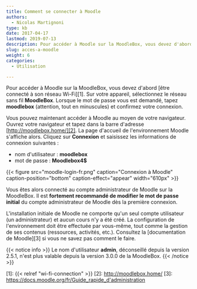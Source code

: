 ```yaml
---
title: Comment se connecter à Moodle
authors:
  - Nicolas Martignoni
type: kb
date: 2017-04-17
lastmod: 2019-07-13
description: Pour accéder à Moodle sur la MoodleBox, vous devez d'abord être connecté à son réseau Wi-Fi, puis visiter http://moodlebox.home/
slug: acces-a-moodle
weight: 6
categories:
  - Utilisation

---
```

Pour accéder à Moodle sur la MoodleBox, vous devez d'abord [être connecté à son réseau Wi-Fi][1]. Sur votre appareil, sélectionnez le réseau sans fil __MoodleBox__. Lorsque le mot de passe vous est demandé, tapez __moodlebox__ (attention, tout en minuscules) et confirmez votre connexion.

Vous pouvez maintenant accéder à Moodle au moyen de votre navigateur. Ouvrez votre navigateur et tapez dans la barre d'adresse [http://moodlebox.home/][2]. La page d'accueil de l'environnement Moodle s'affiche alors. Cliquez sur __Connexion__ et saisissez les informations de connexion suivantes :

  * nom d'utilisateur : __moodlebox__
  * mot de passe : __Moodlebox4$__

{{< figure src="moodle-login-fr.png" caption="Connexion à Moodle" caption-position="bottom" caption-effect="appear" width="610px" >}}

Vous êtes alors connecté au compte administrateur de Moodle sur la MoodleBox. Il est __fortement recommandé de modifier le mot de passe initial__ du compte administrateur de Moodle dès la première connexion.

L'installation initiale de Moodle ne comporte qu'un seul compte utilisateur (un administrateur) et aucun cours n'y a été créé. La configuration de l'environnement doit être effectuée par vous-même, tout comme la gestion de ses contenus (ressources, activités, etc.). Consultez la [documentation de Moodle][3] si vous ne savez pas comment le faire.

{{< notice info >}}
Le nom d'utilisateur __admin__, déconseillé depuis la version 2.5.1, n'est plus valable depuis la version 3.0.0 de la MoodleBox.
{{< /notice >}}

 [1]: {{< relref "wi-fi-connection" >}}
 [2]: http://moodlebox.home/
 [3]: https://docs.moodle.org/fr/Guide_rapide_d'administration
